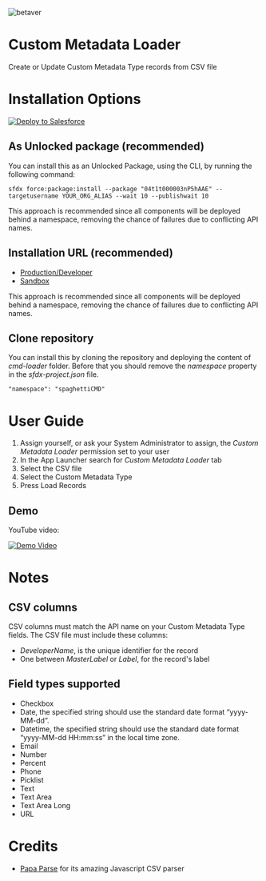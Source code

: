 ![betaver](https://img.shields.io/badge/version-beta-yellow)

# Custom Metadata Loader
Create or Update Custom Metadata Type records from CSV file

# Installation Options

<a href="https://githubsfdeploy.herokuapp.com/app/githubdeploy/maaaaarco/spaghetti-cmd-loader">
  <img alt="Deploy to Salesforce"
       src="https://raw.githubusercontent.com/afawcett/githubsfdeploy/master/deploy.png">
</a>

## As Unlocked package (recommended)
You can install this as an Unlocked Package, using the CLI, by running the following command:
```
sfdx force:package:install --package "04t1t000003nP5hAAE" --targetusername YOUR_ORG_ALIAS --wait 10 --publishwait 10
```
This approach is recommended since all components will be deployed behind a namespace, removing the chance of failures due to conflicting API names.

## Installation URL (recommended)
- [Production/Developer](https://login.salesforce.com/packaging/installPackage.apexp?p0=04t1t000003nP5hAAE)
- [Sandbox](https://test.salesforce.com/packaging/installPackage.apexp?p0=04t1t000003nP5hAAE)

This approach is recommended since all components will be deployed behind a namespace, removing the chance of failures due to conflicting API names.

## Clone repository
You can install this by cloning the repository and deploying the content of _cmd-loader_ folder. Before that you should remove the _namespace_ property in the _sfdx-project.json_ file.
```
"namespace": "spaghettiCMD"
```

# User Guide

1. Assign yourself, or ask your System Administrator to assign, the _Custom Metadata Loader_ permission set to your user
2. In the App Launcher search for _Custom Metadata Loader_ tab
3. Select the CSV file
4. Select the Custom Metadata Type
5. Press Load Records

## Demo
YouTube video:

[![Demo Video](https://img.youtube.com/vi/abYr7B-5vsA/0.jpg)](https://www.youtube.com/watch?v=abYr7B-5vsA)

# Notes
## CSV columns
CSV columns must match the API name on your Custom Metadata Type fields. The CSV file must include these columns: 
- _DeveloperName_, is the unique identifier for the record 
- One between _MasterLabel_ or _Label_, for the record's label

## Field types supported
- Checkbox
- Date, the specified string should use the standard date format “yyyy-MM-dd”.
- Datetime, the specified string should use the standard date format “yyyy-MM-dd HH:mm:ss” in the local time zone.
- Email
- Number
- Percent
- Phone
- Picklist
- Text
- Text Area
- Text Area Long
- URL

# Credits
- [Papa Parse](https://www.papaparse.com/) for its amazing Javascript CSV parser